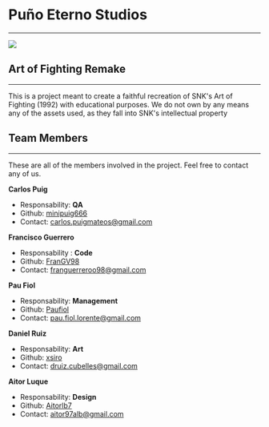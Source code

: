 # Puño Eterno Studios
---
![](Wiki_Material/Home/LOGO/ETERNALPUNCH.png)
## Art of Fighting Remake
---
This is a project meant to create a faithful recreation of SNK's Art of Fighting (1992) with educational purposes. We do not own by any means any of the assets used, as they fall into SNK's intellectual property


## Team Members
---
These are all of the members involved in the project. Feel free to contact any of us.

**Carlos Puig**
- Responsability: **QA**
- Github: [minipuig666](https://github.com/minipuig666)
- Contact: carlos.puigmateos@gmail.com

**Francisco Guerrero**
- Responsability : **Code**
- Github: [FranGV98](https://github.com/FranGV98)
- Contact: franguerreroo98@gmail.com

**Pau Fiol** 
- Responsability: **Management**
- Github: [Paufiol](https://github.com/paufiol)
- Contact: pau.fiol.lorente@gmail.com

**Daniel Ruiz**
- Responsability: **Art** 
- Github: [xsiro](https://github.com/xsiro)
- Contact: druiz.cubelles@gmail.com

**Aitor Luque**
- Responsability: **Design**
- Github: [Aitorlb7](https://github.com/Aitorlb7)
- Contact: aitor97alb@gmail.com


